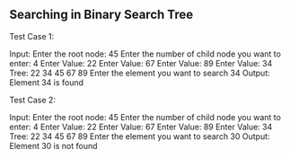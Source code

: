 Searching in Binary Search Tree
--------------------------------
Test Case 1:

Input:
Enter the root node: 45
Enter the number of child node you want to enter: 4
Enter Value: 22
Enter Value: 67
Enter Value: 89
Enter Value: 34
Tree:
22 34 45 67 89
Enter the element you want to search
34
Output:
Element 34 is found

Test Case 2:

Input:
Enter the root node: 45
Enter the number of child node you want to enter: 4
Enter Value: 22
Enter Value: 67
Enter Value: 89
Enter Value: 34
Tree:
22 34 45 67 89
Enter the element you want to search
30
Output:
Element 30 is not found

